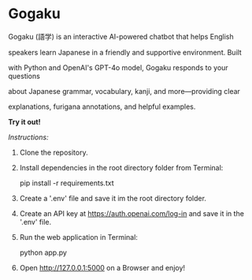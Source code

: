 # Gogaku

Gogaku (語学) is an interactive AI-powered chatbot that helps English 

speakers learn Japanese in a friendly and supportive environment. Built

with Python and OpenAI's GPT-4o model, Gogaku responds to your questions 

about Japanese grammar, vocabulary, kanji, and more—providing clear 

explanations, furigana annotations, and helpful examples.


**Try it out!**

_Instructions:_ 

1. Clone the repository.

2. Install dependencies in the root directory folder from Terminal:
   
     pip install -r requirements.txt

4. Create a '.env' file and save it im the root directory folder. 

5. Create an API key at https://auth.openai.com/log-in and save it in the '.env' file. 

6. Run the web application in Terminal:

     python app.py

7. Open http://127.0.0.1:5000 on a Browser and enjoy! 

